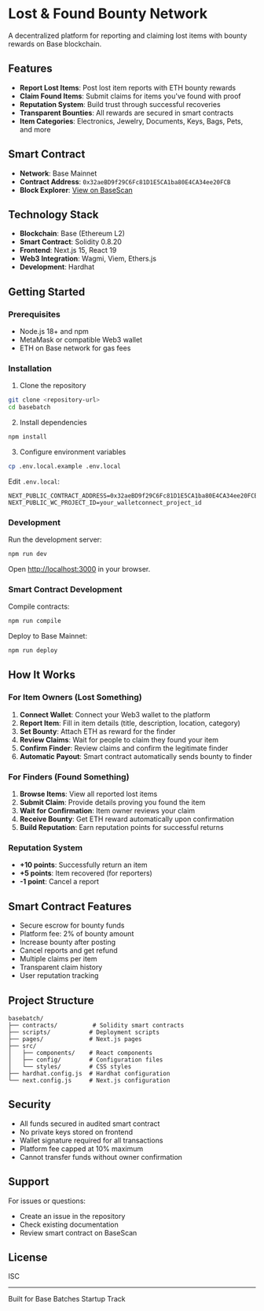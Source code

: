# Lost & Found Bounty Network

A decentralized platform for reporting and claiming lost items with bounty rewards on Base blockchain.

## Features

- **Report Lost Items**: Post lost item reports with ETH bounty rewards
- **Claim Found Items**: Submit claims for items you've found with proof
- **Reputation System**: Build trust through successful recoveries
- **Transparent Bounties**: All rewards are secured in smart contracts
- **Item Categories**: Electronics, Jewelry, Documents, Keys, Bags, Pets, and more

## Smart Contract

- **Network**: Base Mainnet
- **Contract Address**: `0x32aeBD9f29C6Fc81D1E5CA1ba80E4CA34ee20FCB`
- **Block Explorer**: [View on BaseScan](https://basescan.org/address/0x32aeBD9f29C6Fc81D1E5CA1ba80E4CA34ee20FCB)

## Technology Stack

- **Blockchain**: Base (Ethereum L2)
- **Smart Contract**: Solidity 0.8.20
- **Frontend**: Next.js 15, React 19
- **Web3 Integration**: Wagmi, Viem, Ethers.js
- **Development**: Hardhat

## Getting Started

### Prerequisites

- Node.js 18+ and npm
- MetaMask or compatible Web3 wallet
- ETH on Base network for gas fees

### Installation

1. Clone the repository
```bash
git clone <repository-url>
cd basebatch
```

2. Install dependencies
```bash
npm install
```

3. Configure environment variables
```bash
cp .env.local.example .env.local
```

Edit `.env.local`:
```
NEXT_PUBLIC_CONTRACT_ADDRESS=0x32aeBD9f29C6Fc81D1E5CA1ba80E4CA34ee20FCB
NEXT_PUBLIC_WC_PROJECT_ID=your_walletconnect_project_id
```

### Development

Run the development server:
```bash
npm run dev
```

Open [http://localhost:3000](http://localhost:3000) in your browser.

### Smart Contract Development

Compile contracts:
```bash
npm run compile
```

Deploy to Base Mainnet:
```bash
npm run deploy
```

## How It Works

### For Item Owners (Lost Something)

1. **Connect Wallet**: Connect your Web3 wallet to the platform
2. **Report Item**: Fill in item details (title, description, location, category)
3. **Set Bounty**: Attach ETH as reward for the finder
4. **Review Claims**: Wait for people to claim they found your item
5. **Confirm Finder**: Review claims and confirm the legitimate finder
6. **Automatic Payout**: Smart contract automatically sends bounty to finder

### For Finders (Found Something)

1. **Browse Items**: View all reported lost items
2. **Submit Claim**: Provide details proving you found the item
3. **Wait for Confirmation**: Item owner reviews your claim
4. **Receive Bounty**: Get ETH reward automatically upon confirmation
5. **Build Reputation**: Earn reputation points for successful returns

### Reputation System

- **+10 points**: Successfully return an item
- **+5 points**: Item recovered (for reporters)
- **-1 point**: Cancel a report

## Smart Contract Features

- Secure escrow for bounty funds
- Platform fee: 2% of bounty amount
- Increase bounty after posting
- Cancel reports and get refund
- Multiple claims per item
- Transparent claim history
- User reputation tracking

## Project Structure

```
basebatch/
├── contracts/          # Solidity smart contracts
├── scripts/           # Deployment scripts
├── pages/             # Next.js pages
├── src/
│   ├── components/    # React components
│   ├── config/        # Configuration files
│   └── styles/        # CSS styles
├── hardhat.config.js  # Hardhat configuration
└── next.config.js     # Next.js configuration
```

## Security

- All funds secured in audited smart contract
- No private keys stored on frontend
- Wallet signature required for all transactions
- Platform fee capped at 10% maximum
- Cannot transfer funds without owner confirmation

## Support

For issues or questions:
- Create an issue in the repository
- Check existing documentation
- Review smart contract on BaseScan

## License

ISC

---

Built for Base Batches Startup Track
